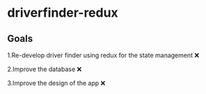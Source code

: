# driverfinder-redux

## Goals

1.Re-develop driver finder using redux for the state management ❌

2.Improve the database ❌

3.Improve the design of the app ❌

